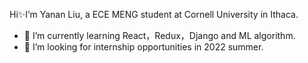 Hi✨I’m Yanan Liu, a ECE MENG student at Cornell University in Ithaca.

- 🌱 I’m currently learning React，Redux，Django and ML algorithm.
- 💞️ I’m looking for internship opportunities in 2022 summer.


<!---
yananliu1115/yananliu1115 is a ✨ special ✨ repsitory because its `README.md` (this file) appears on your GitHub profile.
You can click the Preview link to take a look at your changes.
--->

